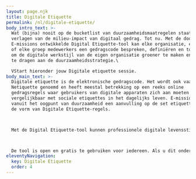 ```yaml
---
layout: page.njk
title: Digitale Etiquette
permalink: /nl/digitale-etiquette/
body_intro_text: >-
  Wat (bijna) nooit op de bucketlist van duurzaamheidsmaatregelen staat, is het
  verlagen van de milieu-impact van digitaal gedrag. Tot nu. Met de door
  E-missions ontwikkelde Digital Etiquette-tool kan elke organisatie, elk team
  of elke groep medewerkers een gedragscode bespreken, definiëren en toepassen
  om de digitale werkstijl van de eigen organisatie groener te maken en zo bij
  te dragen aan de duurzaamheidsstrategie.\

  VStart hieronder jouw Digitale etiquette sessie.
body_main_text: >-
  Digitale etiquette is de elektronische gedragscode. Het wordt ook vaak
  Netiquette genoemd en heeft meestal betrekking op een reeks online
  gedragsregels waar gebruikers van digitale apparaten zich aan moeten houden,
  vergelijkbaar met sociale etiquettes in het dagelijks leven. E-missions voegt
  vanuit het oogpunt van duurzaamheid een aanvulling op de set etiquettes toe in
  de vorm van Digitale Etiquette-regels.



  Met de Digital Etiquette-tool kunnen professionele digitale levensstijlen worden gemeten en kunnen strategieën voor duurzaamheidsmaatregelen en mitigatie worden ontwikkeld. Er wordt hierin gefocust op vier thema’s:  cloud storage, email, social media en video conferencing. Elk thema heeft een aantal concrete acties om de ambities smart te maken.  Op deze manier kan het een onderdeel worden van duurzaamheidsrapportage.



  De tool is open en gratis te gebruiken voor iedereen. Als u dit onder begeleiding wilt doen met een sessie Digitale Etiquette bij uw organisatie, neem dan contact op met: rodolfo \[@] in4art.eu
eleventyNavigation:
  key: Digitale Etiquette
  order: 4
---
```

